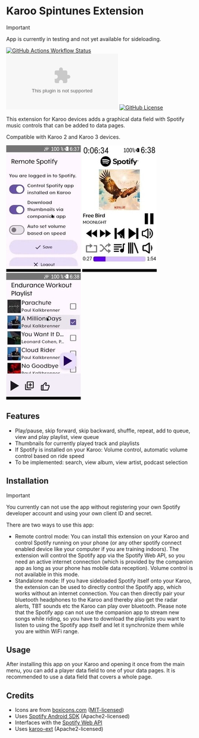 # Karoo Spintunes Extension

> [!IMPORTANT]  
> App is currently in testing and not yet available for sideloading.

[![GitHub Actions Workflow Status](https://img.shields.io/github/actions/workflow/status/timklge/karoo-spintunes/android.yml)](https://github.com/timklge/karoo-spintunes/actions/workflows/android.yml)
[![GitHub Downloads (specific asset, all releases)](https://img.shields.io/github/downloads/timklge/karoo-spintunes/app-release.apk)](https://github.com/timklge/karoo-spintunes/releases)
[![GitHub License](https://img.shields.io/github/license/timklge/karoo-spintunes)](https://github.com/timklge/karoo-spintunes/blob/master/LICENSE)

This extension for Karoo devices adds a graphical data field with Spotify music controls that can be added to data pages.

Compatible with Karoo 2 and Karoo 3 devices.

![Menu](menu.jpg)
![Player](player.jpg)
![Playlist](playlist.jpg)

## Features

- Play/pause, skip forward, skip backward, shuffle, repeat, add to queue, view and play playlist, view queue
- Thumbnails for currently played track and playlists
- If Spotify is installed on your Karoo: Volume control, automatic volume control based on ride speed
- To be implemented: search, view album, view artist, podcast selection

## Installation

> [!IMPORTANT]  
> You currently can not use the app without registering your own Spotify developer account and using your own client ID and secret.

There are two ways to use this app:

- Remote control mode: You can install this extension on your Karoo and control Spotify running on your phone (or any other spotify connect enabled device like your computer if you are training indoors). The extension will control the Spotify app via the Spotify Web API, so you need an active internet connection (which is provided by the companion app as long as your phone has mobile data reception). Volume control is not available in this mode.
- Standalone mode: If you have sideloaded Spotify itself onto your Karoo, the extension can be used to directly control the Spotify app, which works without an internet connection. You can then directly pair your bluetooth headphones to the Karoo and thereby also get the radar alerts, TBT sounds etc the Karoo can play over bluetooth. Please note that the Spotify app can not use the companion app to stream new songs while riding, so you have to download the playlists you want to listen to using the Spotify app itself and let it synchronize them while you are within WiFi range.

## Usage

After installing this app on your Karoo and opening it once from the main menu, you can add a player data field to one of your data pages. It is recommended to use a data field that covers a whole page.

## Credits

- Icons are from [boxicons.com](https://boxicons.com) ([MIT-licensed](icon_credits.txt))
- Uses [Spotify Android SDK](https://github.com/spotify/android-sdk) (Apache2-licensed)
- Interfaces with the [Spotify Web API](https://developer.spotify.com/documentation/web-api/)
- Uses [karoo-ext](https://github.com/hammerheadnav/karoo-ext) (Apache2-licensed)
